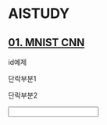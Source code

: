 # AISTUDY
## [01. MNIST CNN](https://colab.research.google.com/github/TOTOFRIEND/AISTUDY/blob/master/ImageClass01_CNN.ipynb)

<html>
  <div id="id01"> id예제 </div>
  <div class='div2'>
    <p>단락부분1</p>
    <p>단락부분2</p>
  </div>
  <input name="input01"></input>
</html>

